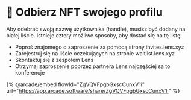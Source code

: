 # 🌿 Odbierz NFT swojego profilu

Aby odebrać swoją nazwę użytkownika (handle), musisz być dodany na białej liście. Istnieje cztery możliwe sposoby, aby dostać się na tę listę:

* Poproś znajomego o zaproszenie za pomocą strony invites.lens.xyz
* Zarejestruj się na liście oczekujących na stronie waitlist.lens.xyz
* Skontaktuj się z zespołem Lens
* Otrzymaj zaproszenie poprzez partnera Lens najczęściej sa to konferencje&#x20;

{% @arcade/embed flowId="ZgVQVFpgbGxscCunxV1i" url="https://app.arcade.software/share/ZgVQVFpgbGxscCunxV1i" %}

